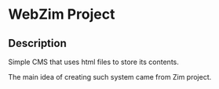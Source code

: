 # WebZim Project
## Description
Simple CMS that uses html files to store its contents.

The main idea of creating such system came from Zim project. 
